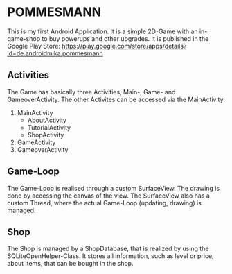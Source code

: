 # POMMESMANN

This is my first Android Application.
It is a simple 2D-Game with an in-game-shop to buy powerups and other upgrades.
It is published in the Google Play Store: https://play.google.com/store/apps/details?id=de.androidmika.pommesmann

## Activities
The Game has basically three Activities, Main-, Game- and GameoverActivity.
The other Activites can be accessed via the MainActivity.

1. MainActivity
    + AboutActivity
    + TutorialActivity
    + ShopActivity
2. GameActivity
3. GameoverActivity


## Game-Loop
The Game-Loop is realised through a custom SurfaceView.
The drawing is done by accessing the canvas of the view.
The SurfaceView also has a custom Thread, where the actual Game-Loop (updating, drawing) is managed.

## Shop
The Shop is managed by a ShopDatabase, that is realized by using the SQLiteOpenHelper-Class.
It stores all information, such as level or price, about items, that can be bought in the shop.
